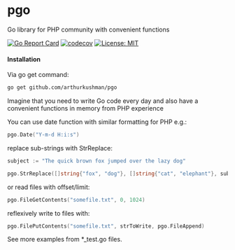 # pgo
Go library for PHP community with convenient functions

[![Go Report Card](https://goreportcard.com/badge/github.com/arthurkushman/pgo)](https://goreportcard.com/report/github.com/arthurkushman/pgo)
[![codecov](https://codecov.io/gh/arthurkushman/pgo/branch/master/graph/badge.svg)](https://codecov.io/gh/arthurkushman/pgo)
[![License: MIT](https://img.shields.io/badge/License-MIT-blue.svg)](https://opensource.org/licenses/MIT)

#### Installation 

Via go get command:
```bash
go get github.com/arthurkushman/pgo
```

Imagine that you need to write Go code every day and also have a convenient functions in memory from PHP experience

You can use date function with similar formatting for PHP e.g.:

```go
pgo.Date("Y-m-d H:i:s")
```

replace sub-strings with StrReplace:
```go
subject := "The quick brown fox jumped over the lazy dog"

pgo.StrReplace([]string{"fox", "dog"}, []string{"cat", "elephant"}, subject)
```

or read files with offset/limit: 
```go
pgo.FileGetContents("somefile.txt", 0, 1024)
```

reflexively write to files with:
```go
pgo.FilePutContents("somefile.txt", strToWrite, pgo.FileAppend)
```

See more examples from *_test.go files.